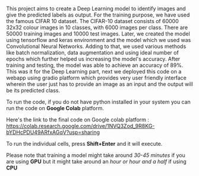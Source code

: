 This project aims to create a Deep Learning model to identify images and give the predicted labels as output. 
For the training purpose, we have used the famous CIFAR 10 dataset. The CIFAR-10 dataset consists of 60000 32x32 colour images in 10 classes, with 6000 images per class. There are 50000 training images and 10000 test images.
Later, we created the model using tensorflow and keras environment and the model which we used was Convolutional Neural Networks. Adding to that, we used various methods like batch normalization, data augmentation and using ideal number of epochs which further helped us increasing the model's accuracy.
After training and testing, the model was able to achieve an accuracy of 89%.
This was it for the Deep Learning part, next we deployed this code on a webapp using gradio platform which provides very user friendly interface wherein the user just has to provide an image as an input and the output will be its predicted class.


To run the code, if you do not have python installed in your system you can run the code on **Google Colab** platform. 

Here's the link to the final code on Google colab platform : https://colab.research.google.com/drive/1NVQ3Zod_9R8KG-bYDHcPDU49ARfxAGqV?usp=sharing

To run the individual cells, press **Shift+Enter** and it will execute. 

Please note that training a model might take around *30-45 minutes* if you are using **GPU** but it might take around an *hour or hour and a half* if using **CPU**
